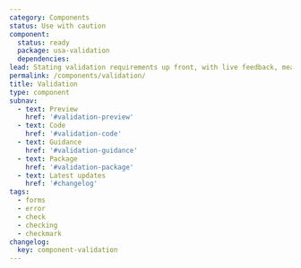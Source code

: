```yaml
---
category: Components
status: Use with caution
component:
  status: ready
  package: usa-validation
  dependencies:
lead: Stating validation requirements up front, with live feedback, means users won't be left guessing.
permalink: /components/validation/
title: Validation
type: component
subnav:
  - text: Preview
    href: '#validation-preview'
  - text: Code
    href: '#validation-code'
  - text: Guidance
    href: '#validation-guidance'
  - text: Package
    href: '#validation-package'
  - text: Latest updates
    href: '#changelog'
tags:
  - forms
  - error
  - check
  - checking
  - checkmark
changelog:
  key: component-validation
---
```

